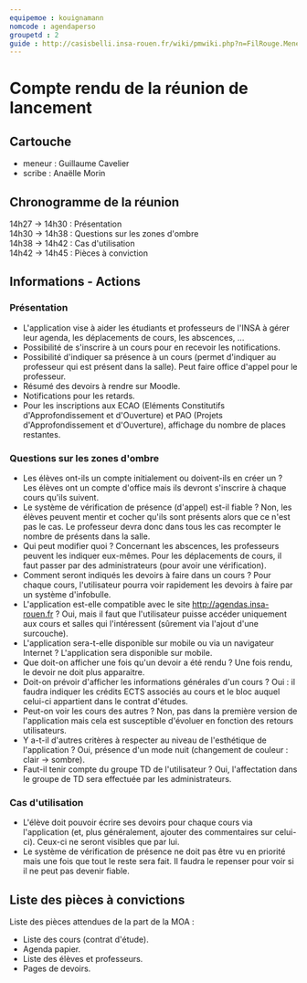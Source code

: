 ```yaml
---
equipemoe : kouignamann
nomcode : agendaperso
groupetd : 2
guide : http://casisbelli.insa-rouen.fr/wiki/pmwiki.php?n=FilRouge.MenerReunionLancement
---
```


# Compte rendu de la réunion de lancement

## Cartouche
 - meneur : Guillaume Cavelier
 - scribe : Anaëlle Morin

## Chronogramme de la réunion

14h27 -> 14h30 : Présentation  
14h30 -> 14h38 : Questions sur les zones d'ombre  
14h38 -> 14h42 : Cas d'utilisation  
14h42 -> 14h45 : Pièces à conviction  

## Informations - Actions

### Présentation

 - L'application vise à aider les étudiants et professeurs de l'INSA à gérer leur agenda, les déplacements de cours, les abscences, ...
 - Possibilité de s'inscrire à un cours pour en recevoir les notifications.
 - Possibilité d'indiquer sa présence à un cours (permet d'indiquer au professeur qui est présent dans la salle). Peut faire office d'appel pour le professeur.
 - Résumé des devoirs à rendre sur Moodle.
 - Notifications pour les retards.
 - Pour les inscriptions aux ECAO (Eléments Constitutifs d'Approfondissement et d'Ouverture) et PAO (Projets d'Approfondissement et d'Ouverture), affichage du nombre de places restantes.

### Questions sur les zones d'ombre

 - Les élèves ont-ils un compte initialement ou doivent-ils en créer un ? Les élèves ont un compte d'office mais ils devront s'inscrire à chaque cours qu'ils suivent.
 - Le système de vérification de présence (d'appel) est-il fiable ? Non, les élèves peuvent mentir et cocher qu'ils sont présents alors que ce n'est pas le cas. Le professeur devra donc dans tous les cas recompter le nombre de présents dans la salle.
 - Qui peut modifier quoi ? Concernant les abscences, les professeurs peuvent les indiquer eux-mêmes. Pour les déplacements de cours, il faut passer par des administrateurs (pour avoir une vérification).
 - Comment seront indiqués les devoirs à faire dans un cours ? Pour chaque cours, l'utilisateur pourra voir rapidement les devoirs à faire par un système d'infobulle.
 - L'application est-elle compatible avec le site http://agendas.insa-rouen.fr ? Oui, mais il faut que l'utilisateur puisse accéder uniquement aux cours et salles qui l'intéressent (sûrement via l'ajout d'une surcouche).
 - L'application sera-t-elle disponible sur mobile ou via un navigateur Internet ? L'application sera disponible sur mobile.
 - Que doit-on afficher une fois qu'un devoir a été rendu ? Une fois rendu, le devoir ne doit plus apparaitre.
 - Doit-on prévoir d'afficher les informations générales d'un cours ? Oui : il faudra indiquer les crédits ECTS associés au cours et le bloc auquel celui-ci appartient dans le contrat d'études.
 - Peut-on voir les cours des autres ? Non, pas dans la première version de l'application mais cela est susceptible d'évoluer en fonction des retours utilisateurs.
 - Y a-t-il d'autres critères à respecter au niveau de l'esthétique de l'application ? Oui, présence d'un mode nuit (changement de couleur : clair -> sombre).
 - Faut-il tenir compte du groupe TD de l'utilisateur ? Oui, l'affectation dans le groupe de TD sera effectuée par les administrateurs.

### Cas d'utilisation

 - L'élève doit pouvoir écrire ses devoirs pour chaque cours via l'application (et, plus généralement, ajouter des commentaires sur celui-ci). Ceux-ci ne seront visibles que par lui.  
 - Le système de vérification de présence ne doit pas être vu en priorité mais une fois que tout le reste sera fait. Il faudra le repenser pour voir si il ne peut pas devenir fiable.

## Liste des pièces à convictions

Liste des pièces attendues de la part de la MOA : 

 - Liste des cours (contrat d'étude).
 - Agenda papier.
 - Liste des élèves et professeurs.
 - Pages de devoirs.

